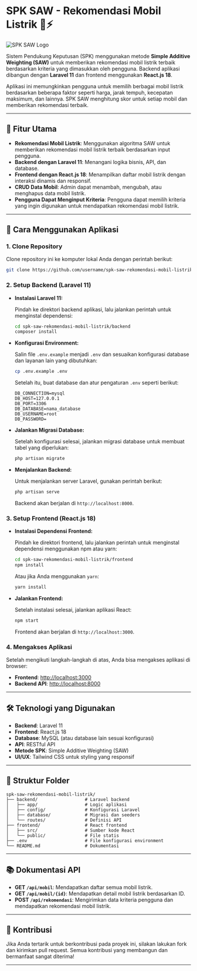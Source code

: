 # SPK SAW - Rekomendasi Mobil Listrik 🚗⚡

![SPK SAW Logo](https://img.icons8.com/ios/452/electric-car.png)

Sistem Pendukung Keputusan (SPK) menggunakan metode **Simple Additive Weighting (SAW)** untuk memberikan rekomendasi mobil listrik terbaik berdasarkan kriteria yang dimasukkan oleh pengguna. Backend aplikasi dibangun dengan **Laravel 11** dan frontend menggunakan **React.js 18**.

Aplikasi ini memungkinkan pengguna untuk memilih berbagai mobil listrik berdasarkan beberapa faktor seperti harga, jarak tempuh, kecepatan maksimum, dan lainnya. SPK SAW menghitung skor untuk setiap mobil dan memberikan rekomendasi terbaik.

---

## 🔧 Fitur Utama

- **Rekomendasi Mobil Listrik**: Menggunakan algoritma SAW untuk memberikan rekomendasi mobil listrik terbaik berdasarkan input pengguna.
- **Backend dengan Laravel 11**: Menangani logika bisnis, API, dan database.
- **Frontend dengan React.js 18**: Menampilkan daftar mobil listrik dengan interaksi dinamis dan responsif.
- **CRUD Data Mobil**: Admin dapat menambah, mengubah, atau menghapus data mobil listrik.
- **Pengguna Dapat Menginput Kriteria**: Pengguna dapat memilih kriteria yang ingin digunakan untuk mendapatkan rekomendasi mobil listrik.

---

## 🚀 Cara Menggunakan Aplikasi

### 1. **Clone Repository**

Clone repository ini ke komputer lokal Anda dengan perintah berikut:

```bash
git clone https://github.com/username/spk-saw-rekomendasi-mobil-listrik.git
```

### 2. **Setup Backend (Laravel 11)**

- **Instalasi Laravel 11:**

  Pindah ke direktori backend aplikasi, lalu jalankan perintah untuk menginstal dependensi:

  ```bash
  cd spk-saw-rekomendasi-mobil-listrik/backend
  composer install
  ```

- **Konfigurasi Environment:**

  Salin file `.env.example` menjadi `.env` dan sesuaikan konfigurasi database dan layanan lain yang dibutuhkan:

  ```bash
  cp .env.example .env
  ```

  Setelah itu, buat database dan atur pengaturan `.env` seperti berikut:

  ```env
  DB_CONNECTION=mysql
  DB_HOST=127.0.0.1
  DB_PORT=3306
  DB_DATABASE=nama_database
  DB_USERNAME=root
  DB_PASSWORD=
  ```

- **Jalankan Migrasi Database:**

  Setelah konfigurasi selesai, jalankan migrasi database untuk membuat tabel yang diperlukan:

  ```bash
  php artisan migrate
  ```

- **Menjalankan Backend:**

  Untuk menjalankan server Laravel, gunakan perintah berikut:

  ```bash
  php artisan serve
  ```

  Backend akan berjalan di `http://localhost:8000`.

### 3. **Setup Frontend (React.js 18)**

- **Instalasi Dependensi Frontend:**

  Pindah ke direktori frontend, lalu jalankan perintah untuk menginstal dependensi menggunakan npm atau yarn:

  ```bash
  cd spk-saw-rekomendasi-mobil-listrik/frontend
  npm install
  ```

  Atau jika Anda menggunakan `yarn`:

  ```bash
  yarn install
  ```

- **Jalankan Frontend:**

  Setelah instalasi selesai, jalankan aplikasi React:

  ```bash
  npm start
  ```

  Frontend akan berjalan di `http://localhost:3000`.

### 4. **Mengakses Aplikasi**

Setelah mengikuti langkah-langkah di atas, Anda bisa mengakses aplikasi di browser:

- **Frontend**: [http://localhost:3000](http://localhost:3000)
- **Backend API**: [http://localhost:8000](http://localhost:8000)

---

## 🛠 Teknologi yang Digunakan

- **Backend**: Laravel 11
- **Frontend**: React.js 18
- **Database**: MySQL (atau database lain sesuai konfigurasi)
- **API**: RESTful API
- **Metode SPK**: Simple Additive Weighting (SAW)
- **UI/UX**: Tailwind CSS untuk styling yang responsif

---

## 📄 Struktur Folder

```plaintext
spk-saw-rekomendasi-mobil-listrik/
├── backend/                  # Laravel backend
│   ├── app/                  # Logic aplikasi
│   ├── config/               # Konfigurasi Laravel
│   ├── database/             # Migrasi dan seeders
│   └── routes/               # Definisi API
├── frontend/                 # React frontend
│   ├── src/                  # Sumber kode React
│   └── public/               # File statis
├── .env                      # File konfigurasi environment
└── README.md                 # Dokumentasi
```

---

## 📚 Dokumentasi API

- **GET `/api/mobil`**: Mendapatkan daftar semua mobil listrik.
- **GET `/api/mobil/{id}`**: Mendapatkan detail mobil listrik berdasarkan ID.
- **POST `/api/rekomendasi`**: Mengirimkan data kriteria pengguna dan mendapatkan rekomendasi mobil listrik.

---

## 💬 Kontribusi

Jika Anda tertarik untuk berkontribusi pada proyek ini, silakan lakukan fork dan kirimkan pull request. Semua kontribusi yang membangun dan bermanfaat sangat diterima!

---
